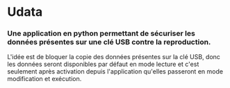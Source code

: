 # Udata
### Une application en python permettant de sécuriser les données présentes sur une clé USB contre la reproduction.
 L'idée est de bloquer la copie des données présentes sur la clé USB, donc les données seront disponibles par défaut en mode lecture et c'est seulement après activation depuis l'application qu'elles passeront en mode modification et exécution.
